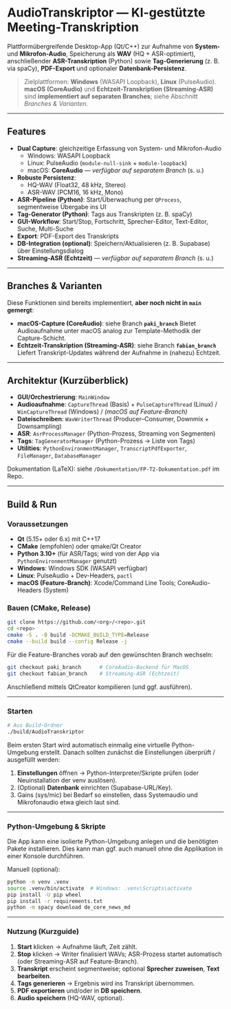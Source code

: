 # AudioTranskriptor — KI-gestützte Meeting-Transkription

Plattformübergreifende Desktop-App (Qt/C++) zur Aufnahme von **System-** und **Mikrofon-Audio**, Speicherung als **WAV** (HQ + ASR-optimiert), anschließender **ASR-Transkription** (Python) sowie **Tag-Generierung** (z. B. via spaCy), **PDF-Export** und optionaler **Datenbank-Persistenz**.

> Zielplattformen: **Windows** (WASAPI Loopback), **Linux** (PulseAudio).
> **macOS (CoreAudio)** und **Echtzeit-Transkription (Streaming-ASR)** sind **implementiert auf separaten Branches**; siehe Abschnitt *Branches & Varianten*.

---

## Features

- **Dual Capture**: gleichzeitige Erfassung von System- und Mikrofon-Audio
  - Windows: WASAPI Loopback
  - Linux: PulseAudio (`module-null-sink` + `module-loopback`)
  - macOS: **CoreAudio** — *verfügbar auf separatem Branch* (s. u.)
- **Robuste Persistenz**:
  - HQ-WAV (Float32, 48 kHz, Stereo)
  - ASR-WAV (PCM16, 16 kHz, Mono)
- **ASR-Pipeline (Python)**: Start/Überwachung per `QProcess`, segmentweise Übergabe ins UI
- **Tag-Generator (Python)**: Tags aus Transkripten (z. B. spaCy)
- **GUI-Workflow**: Start/Stop, Fortschritt, Sprecher-Editor, Text-Editor, Suche, Multi-Suche
- **Export**: PDF-Export des Transkripts
- **DB-Integration (optional)**: Speichern/Aktualisieren (z. B. Supabase) über Einstellungsdialog
- **Streaming-ASR (Echtzeit)** — *verfügbar auf separatem Branch* (s. u.)

---

## Branches & Varianten

Diese Funktionen sind bereits implementiert, **aber noch nicht in `main` gemergt**:

- **macOS-Capture (CoreAudio)**: siehe Branch **`paki_branch`**
  Bietet Audioaufnahme unter macOS analog zur Template-Methodik der Capture-Schicht.
- **Echtzeit-Transkription (Streaming-ASR)**: siehe Branch **`fabian_branch`**
  Liefert Transkript-Updates während der Aufnahme in (nahezu) Echtzeit.

---

## Architektur (Kurzüberblick)

- **GUI/Orchestrierung**: `MainWindow`
- **Audioaufnahme**: `CaptureThread` (Basis) + `PulseCaptureThread` (Linux) / `WinCaptureThread` (Windows) / *(macOS auf Feature-Branch)*
- **Dateischreiben**: `WavWriterThread` (Producer–Consumer, Downmix + Downsampling)
- **ASR**: `AsrProcessManager` (Python-Prozess, Streaming von Segmenten)
- **Tags**: `TagGeneratorManager` (Python-Prozess → Liste von Tags)
- **Utilities**: `PythonEnvironmentManager`, `TranscriptPdfExporter`, `FileManager`, `DatabaseManager`

Dokumentation (LaTeX): siehe `/Dokumentation/FP-T2-Dokumentation.pdf` im Repo.

---

## Build & Run

### Voraussetzungen

- **Qt** (5.15+ oder 6.x) mit C++17
- **CMake** (empfohlen) oder qmake/Qt Creator
- **Python 3.10+** (für ASR/Tags; wird von der App via `PythonEnvironmentManager` genutzt)
- **Windows**: Windows SDK (WASAPI verfügbar)
- **Linux**: PulseAudio + Dev-Headers, `pactl`
- **macOS (Feature-Branch)**: Xcode/Command Line Tools; CoreAudio-Headers (System)


### Bauen (CMake, Release)

```bash
git clone https://github.com/<org>/<repo>.git
cd <repo>
cmake -S . -B build -DCMAKE_BUILD_TYPE=Release
cmake --build build --config Release -j
```

Für die Feature-Branches vorab auf den gewünschten Branch wechseln:
```bash
git checkout paki_branch      # CoreAudio-Backend für MacOS
git checkout fabian_branch    # Streaming-ASR (Echtzeit)
```
Anschließend mittels QtCreator kompilieren (und ggf. ausführen).

---

### Starten

```bash
# Aus Build-Ordner
./build/AudioTranskriptor
```
Beim ersten Start wird automatisch einmalig eine virtuelle Python-Umgebung erstellt. Danach sollten zunächst die Einstellungen überprüft / ausgefüllt werden:

1. **Einstellungen** öffnen → Python-Interpreter/Skripte prüfen (oder Neuinstallation der venv auslösen).
2. (Optional) **Datenbank** einrichten (Supabase-URL/Key).
3. Gains (sys/mic) bei Bedarf so einstellen, dass Systemaudio und Mikrofonaudio etwa gleich laut sind.

---

### Python-Umgebung & Skripte

Die App kann eine isolierte Python-Umgebung anlegen und die benötigten Pakete installieren. Dies kann man ggf. auch manuell ohne die Applikation in einer Konsole durchführen.

Manuell (optional):

```bash
python -m venv .venv
source .venv/bin/activate  # Windows: .venv\Scripts\activate
pip install -U pip wheel
pip install -r requirements.txt
python -m spacy download de_core_news_md
```

---

### Nutzung (Kurzguide)

1. **Start** klicken → Aufnahme läuft, Zeit zählt.
2. **Stop** klicken → Writer finalisiert WAVs; ASR-Prozess startet automatisch (oder Streaming-ASR auf Feature-Branch).
3. **Transkript** erscheint segmentweise; optional **Sprecher zuweisen**, **Text bearbeiten**.
4. **Tags generieren** → Ergebnis wird ins Transkript übernommen.
5. **PDF exportieren** und/oder in **DB speichern**.
6. **Audio speichern** (HQ-WAV, optional).
